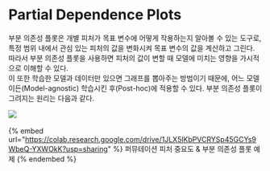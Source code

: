 # Partial Dependence Plots

부분 의존성 플롯은 개별 피처가 목표 변수에 어떻게 작용하는지 알아볼 수 있는 도구로, 특정 범위 내에서 관심 있는 피처의 값을 변화시켜 목표 변수의 값을 계산하고 그린다. 따라서 부분 의존성 플롯을 사용하면 피처의 값이 변할 때 모델에 미치는 영향을 가시적으로 이해할 수 있다.\
이 또한 학습한 모델과 데이터만 있으면 그래프를 뽑아주는 방법이기 때문에, 어느 모델이든(Model-agnostic) 학습시킨 후(Post-hoc)에 적용할 수 있다. 부분 의존성 플롯이 그려지는 원리는 다음과 같다.

![](<../.gitbook/assets/스크린샷 2022-02-11 오전 1.40.36.png>)

{% embed url="https://colab.research.google.com/drive/1JLX5lKbPVCRYSp45GCYs9WbeQ-YXWOkK?usp=sharing" %}
퍼뮤테이션 피처 중요도 & 부분 의존성 플롯 예제 &#x20;
{% endembed %}
